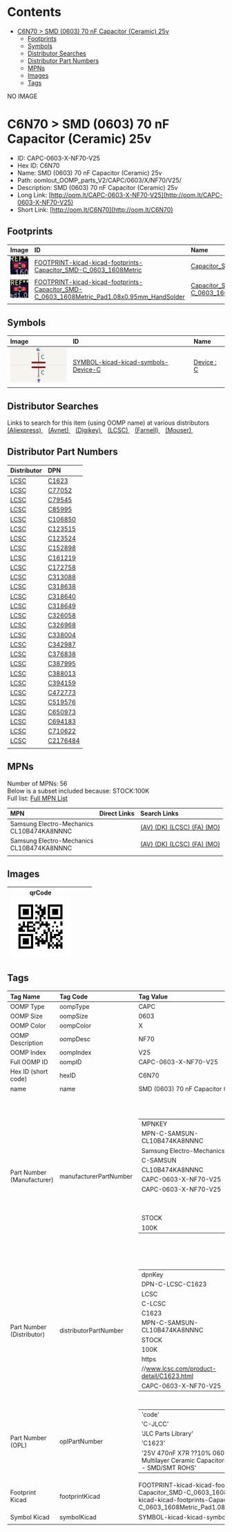 



Contents
========

* [C6N70 > SMD (0603) 70 nF Capacitor (Ceramic) 25v](#c6n70--smd-0603-70-nf-capacitor-ceramic-25v)
	* [Footprints](#footprints)
	* [Symbols](#symbols)
	* [Distributor Searches](#distributor-searches)
	* [Distributor Part Numbers](#distributor-part-numbers)
	* [MPNs](#mpns)
	* [Images](#images)
	* [Tags](#tags)
  
NO IMAGE  
# C6N70 > SMD (0603) 70 nF Capacitor (Ceramic) 25v

- ID: CAPC-0603-X-NF70-V25
- Hex ID: C6N70
- Name: SMD (0603) 70 nF Capacitor (Ceramic) 25v
- Path: oomlout_OOMP_parts_V2/CAPC/0603/X/NF70/V25/
- Description: SMD (0603) 70 nF Capacitor (Ceramic) 25v
- Long Link: [http://oom.lt/CAPC-0603-X-NF70-V25](http://oom.lt/CAPC-0603-X-NF70-V25)
- Short Link: [http://oom.lt/C6N70](http://oom.lt/C6N70)

## Footprints
  

|Image|ID|Name|
| :--- | :--- | :--- |
|[![](https://raw.githubusercontent.com/oomlout/oomlout_OOMP_eda_V2/main/FOOTPRINT/kicad/kicad-footprints/Capacitor_SMD/C_0603_1608Metric/image_140.png)](https://github.com/oomlout/oomlout_OOMP_eda_V2/tree/main/FOOTPRINT/kicad/kicad-footprints/Capacitor_SMD/C_0603_1608Metric/)|[FOOTPRINT-kicad-kicad-footprints-Capacitor_SMD-C_0603_1608Metric](https://github.com/oomlout/oomlout_OOMP_eda_V2/tree/main/FOOTPRINT/kicad/kicad-footprints/Capacitor_SMD/C_0603_1608Metric/)|[Capacitor_SMD : C_0603_1608Metric](https://github.com/oomlout/oomlout_OOMP_eda_V2/tree/main/FOOTPRINT/kicad/kicad-footprints/Capacitor_SMD/C_0603_1608Metric/)|
|[![](https://raw.githubusercontent.com/oomlout/oomlout_OOMP_eda_V2/main/FOOTPRINT/kicad/kicad-footprints/Capacitor_SMD/C_0603_1608Metric_Pad1.08x0.95mm_HandSolder/image_140.png)](https://github.com/oomlout/oomlout_OOMP_eda_V2/tree/main/FOOTPRINT/kicad/kicad-footprints/Capacitor_SMD/C_0603_1608Metric_Pad1.08x0.95mm_HandSolder/)|[FOOTPRINT-kicad-kicad-footprints-Capacitor_SMD-C_0603_1608Metric_Pad1.08x0.95mm_HandSolder](https://github.com/oomlout/oomlout_OOMP_eda_V2/tree/main/FOOTPRINT/kicad/kicad-footprints/Capacitor_SMD/C_0603_1608Metric_Pad1.08x0.95mm_HandSolder/)|[Capacitor_SMD : C_0603_1608Metric_Pad1.08x0.95mm_HandSolder](https://github.com/oomlout/oomlout_OOMP_eda_V2/tree/main/FOOTPRINT/kicad/kicad-footprints/Capacitor_SMD/C_0603_1608Metric_Pad1.08x0.95mm_HandSolder/)|
||||

## Symbols
  

|Image|ID|Name|
| :--- | :--- | :--- |
|[![](https://raw.githubusercontent.com/oomlout/oomlout_OOMP_eda_V2/main/SYMBOL/kicad/kicad-symbols/Device/C/image_140.png)](https://github.com/oomlout/oomlout_OOMP_eda_V2/tree/main/SYMBOL/kicad/kicad-symbols/Device/C/)|[SYMBOL-kicad-kicad-symbols-Device-C](https://github.com/oomlout/oomlout_OOMP_eda_V2/tree/main/SYMBOL/kicad/kicad-symbols/Device/C/)|[Device : C](https://github.com/oomlout/oomlout_OOMP_eda_V2/tree/main/SYMBOL/kicad/kicad-symbols/Device/C/)|
||||

## Distributor Searches
  
Links to search for this item (using OOMP name) at various distributors  
[(Aliexpress) ](https://www.aliexpress.com/wholesale?SearchText=1117SMD+0603+70+nF+Capacitor+Ceramic+25v)&nbsp;&nbsp;&nbsp;[(Avnet) ](https://www.avnet.com/shop/us/search/SMD+0603+70+nF+Capacitor+Ceramic+25v)&nbsp;&nbsp;&nbsp;[(Digikey) ](https://www.digikey.co.uk/en/products/result?s=SMD+0603+70+nF+Capacitor+Ceramic+25v)&nbsp;&nbsp;&nbsp;[(LCSC) ](https://www.lcsc.com/search?q=SMD+0603+70+nF+Capacitor+Ceramic+25v)&nbsp;&nbsp;&nbsp;[(Farnell) ](https://uk.farnell.com/search?st=SMD+0603+70+nF+Capacitor+Ceramic+25v)&nbsp;&nbsp;&nbsp;[(Mouser) ](https://www.mouser.com/c/?q=SMD+0603+70+nF+Capacitor+Ceramic+25v)&nbsp;&nbsp;&nbsp;
## Distributor Part Numbers
  

|Distributor|DPN|
| :--- | :--- |
|[LCSC](https://www.lcsc.com/product-detail/C1623.html)|[C1623](https://www.lcsc.com/product-detail/C1623.html)|
|[LCSC](https://www.lcsc.com/product-detail/C77052.html)|[C77052](https://www.lcsc.com/product-detail/C77052.html)|
|[LCSC](https://www.lcsc.com/product-detail/C79545.html)|[C79545](https://www.lcsc.com/product-detail/C79545.html)|
|[LCSC](https://www.lcsc.com/product-detail/C85995.html)|[C85995](https://www.lcsc.com/product-detail/C85995.html)|
|[LCSC](https://www.lcsc.com/product-detail/C106850.html)|[C106850](https://www.lcsc.com/product-detail/C106850.html)|
|[LCSC](https://www.lcsc.com/product-detail/C123515.html)|[C123515](https://www.lcsc.com/product-detail/C123515.html)|
|[LCSC](https://www.lcsc.com/product-detail/C123524.html)|[C123524](https://www.lcsc.com/product-detail/C123524.html)|
|[LCSC](https://www.lcsc.com/product-detail/C152898.html)|[C152898](https://www.lcsc.com/product-detail/C152898.html)|
|[LCSC](https://www.lcsc.com/product-detail/C161219.html)|[C161219](https://www.lcsc.com/product-detail/C161219.html)|
|[LCSC](https://www.lcsc.com/product-detail/C172758.html)|[C172758](https://www.lcsc.com/product-detail/C172758.html)|
|[LCSC](https://www.lcsc.com/product-detail/C313088.html)|[C313088](https://www.lcsc.com/product-detail/C313088.html)|
|[LCSC](https://www.lcsc.com/product-detail/C318638.html)|[C318638](https://www.lcsc.com/product-detail/C318638.html)|
|[LCSC](https://www.lcsc.com/product-detail/C318640.html)|[C318640](https://www.lcsc.com/product-detail/C318640.html)|
|[LCSC](https://www.lcsc.com/product-detail/C318649.html)|[C318649](https://www.lcsc.com/product-detail/C318649.html)|
|[LCSC](https://www.lcsc.com/product-detail/C326058.html)|[C326058](https://www.lcsc.com/product-detail/C326058.html)|
|[LCSC](https://www.lcsc.com/product-detail/C326968.html)|[C326968](https://www.lcsc.com/product-detail/C326968.html)|
|[LCSC](https://www.lcsc.com/product-detail/C338004.html)|[C338004](https://www.lcsc.com/product-detail/C338004.html)|
|[LCSC](https://www.lcsc.com/product-detail/C342987.html)|[C342987](https://www.lcsc.com/product-detail/C342987.html)|
|[LCSC](https://www.lcsc.com/product-detail/C376838.html)|[C376838](https://www.lcsc.com/product-detail/C376838.html)|
|[LCSC](https://www.lcsc.com/product-detail/C387995.html)|[C387995](https://www.lcsc.com/product-detail/C387995.html)|
|[LCSC](https://www.lcsc.com/product-detail/C388013.html)|[C388013](https://www.lcsc.com/product-detail/C388013.html)|
|[LCSC](https://www.lcsc.com/product-detail/C394159.html)|[C394159](https://www.lcsc.com/product-detail/C394159.html)|
|[LCSC](https://www.lcsc.com/product-detail/C472773.html)|[C472773](https://www.lcsc.com/product-detail/C472773.html)|
|[LCSC](https://www.lcsc.com/product-detail/C519576.html)|[C519576](https://www.lcsc.com/product-detail/C519576.html)|
|[LCSC](https://www.lcsc.com/product-detail/C650973.html)|[C650973](https://www.lcsc.com/product-detail/C650973.html)|
|[LCSC](https://www.lcsc.com/product-detail/C694183.html)|[C694183](https://www.lcsc.com/product-detail/C694183.html)|
|[LCSC](https://www.lcsc.com/product-detail/C710622.html)|[C710622](https://www.lcsc.com/product-detail/C710622.html)|
|[LCSC](https://www.lcsc.com/product-detail/C2176484.html)|[C2176484](https://www.lcsc.com/product-detail/C2176484.html)|
|||

## MPNs
  
Number of MPNs: 56<br>Below is a subset included because: STOCK:100K <br>Full list: [Full MPN List](MPNLIST.md)  

|MPN|Direct Links|Search Links|
| :--- | :--- | :--- |
|Samsung Electro-Mechanics<br>CL10B474KA8NNNC||[(AV) ](https://www.avnet.com/shop/us/search/CL10B474KA8NNNC)[(DK) ](https://www.digikey.co.uk/products/en?keywords=CL10B474KA8NNNC)[(LCSC) ](https://www.lcsc.com/search?q=CL10B474KA8NNNC)[(FA) ](https://uk.farnell.com/search?st=CL10B474KA8NNNC)[(MO) ](https://www.mouser.com/c/?q=CL10B474KA8NNNC)|
|Samsung Electro-Mechanics<br>CL10B474KA8NNNC||[(AV) ](https://www.avnet.com/shop/us/search/CL10B474KA8NNNC)[(DK) ](https://www.digikey.co.uk/products/en?keywords=CL10B474KA8NNNC)[(LCSC) ](https://www.lcsc.com/search?q=CL10B474KA8NNNC)[(FA) ](https://uk.farnell.com/search?st=CL10B474KA8NNNC)[(MO) ](https://www.mouser.com/c/?q=CL10B474KA8NNNC)|
||||

## Images
  

|qrCode<br>[![](https://raw.githubusercontent.com/oomlout/oomlout_OOMP_parts_V2/main/CAPC/0603/X/NF70/V25/qrCode_140.png)](https://github.com/oomlout/oomlout_OOMP_parts_V2/tree/main/CAPC/0603/X/NF70/V25/qrCode.png)||||
| :---: | :---: | :---: | :---: |

## Tags
  

|Tag Name|Tag Code|Tag Value|
| :--- | :--- | :--- |
|OOMP Type|oompType|CAPC|
|OOMP Size|oompSize|0603|
|OOMP Color|oompColor|X|
|OOMP Description|oompDesc|NF70|
|OOMP Index|oompIndex|V25|
|Full OOMP ID|oompID|CAPC-0603-X-NF70-V25|
|Hex ID (short code)|hexID|C6N70|
|name|name|SMD (0603) 70 nF Capacitor (Ceramic) 25v|
|Part Number (Manufacturer)|manufacturerPartNumber|<table><tr><td>MPNKEY</td></tr><tr><td> MPN-C-SAMSUN-CL10B474KA8NNNC</td><td> MANUFACTURER</td></tr><tr><td> Samsung Electro-Mechanics</td><td> MANUCODE</td></tr><tr><td> C-SAMSUN</td><td> MPN</td></tr><tr><td> CL10B474KA8NNNC</td><td> OOMPIDPARTIAL</td></tr><tr><td> CAPC-0603-X-NF70-V25</td><td> OOMPID</td></tr><tr><td> CAPC-0603-X-NF70-V25</td><td> LINK</td></tr><tr><td> </td><td> DESCRIPTION</td></tr><tr><td> </td><td> TAGS</td></tr><tr><td> STOCK</td></tr><tr><td>100K</td></tr></table></td><td> <table><tr><td>MPNKEY</td></tr><tr><td> MPN-C-MURATA-GRM188R71E474KA12D</td><td> MANUFACTURER</td></tr><tr><td> Murata Electronics</td><td> MANUCODE</td></tr><tr><td> C-MURATA</td><td> MPN</td></tr><tr><td> GRM188R71E474KA12D</td><td> OOMPIDPARTIAL</td></tr><tr><td> CAPC-0603-X-NF70-V25</td><td> OOMPID</td></tr><tr><td> CAPC-0603-X-NF70-V25</td><td> LINK</td></tr><tr><td> </td><td> DESCRIPTION</td></tr><tr><td> </td><td> TAGS</td></tr><tr><td> STOCK</td></tr><tr><td>1K</td></tr></table></td><td> <table><tr><td>MPNKEY</td></tr><tr><td> MPN-C-KYOCER-06033C474KAT2A</td><td> MANUFACTURER</td></tr><tr><td> Kyocera AVX</td><td> MANUCODE</td></tr><tr><td> C-KYOCER</td><td> MPN</td></tr><tr><td> 06033C474KAT2A</td><td> OOMPIDPARTIAL</td></tr><tr><td> CAPC-0603-X-NF70-V25</td><td> OOMPID</td></tr><tr><td> CAPC-0603-X-NF70-V25</td><td> LINK</td></tr><tr><td> </td><td> DESCRIPTION</td></tr><tr><td> </td><td> TAGS</td></tr><tr><td> </td></tr></table></td><td> <table><tr><td>MPNKEY</td></tr><tr><td> MPN-C-MURATA-GRM188B31E474KA75D</td><td> MANUFACTURER</td></tr><tr><td> Murata Electronics</td><td> MANUCODE</td></tr><tr><td> C-MURATA</td><td> MPN</td></tr><tr><td> GRM188B31E474KA75D</td><td> OOMPIDPARTIAL</td></tr><tr><td> CAPC-0603-X-NF70-V25</td><td> OOMPID</td></tr><tr><td> CAPC-0603-X-NF70-V25</td><td> LINK</td></tr><tr><td> </td><td> DESCRIPTION</td></tr><tr><td> </td><td> TAGS</td></tr><tr><td> </td></tr></table></td><td> <table><tr><td>MPNKEY</td></tr><tr><td> MPN-C-YAGEO-CC0603KRX5R8BB474</td><td> MANUFACTURER</td></tr><tr><td> YAGEO</td><td> MANUCODE</td></tr><tr><td> C-YAGEO</td><td> MPN</td></tr><tr><td> CC0603KRX5R8BB474</td><td> OOMPIDPARTIAL</td></tr><tr><td> CAPC-0603-X-NF70-V25</td><td> OOMPID</td></tr><tr><td> CAPC-0603-X-NF70-V25</td><td> LINK</td></tr><tr><td> </td><td> DESCRIPTION</td></tr><tr><td> </td><td> TAGS</td></tr><tr><td> STOCK</td></tr><tr><td>1K</td></tr></table></td><td> <table><tr><td>MPNKEY</td></tr><tr><td> MPN-C-WALSIN-0603B474K250CT</td><td> MANUFACTURER</td></tr><tr><td> Walsin Tech Corp</td><td> MANUCODE</td></tr><tr><td> C-WALSIN</td><td> MPN</td></tr><tr><td> 0603B474K250CT</td><td> OOMPIDPARTIAL</td></tr><tr><td> CAPC-0603-X-NF70-V25</td><td> OOMPID</td></tr><tr><td> CAPC-0603-X-NF70-V25</td><td> LINK</td></tr><tr><td> </td><td> DESCRIPTION</td></tr><tr><td> </td><td> TAGS</td></tr><tr><td> STOCK</td></tr><tr><td>10K</td></tr></table></td><td> <table><tr><td>MPNKEY</td></tr><tr><td> MPN-C-WALSIN-0603F474Z250</td><td> MANUFACTURER</td></tr><tr><td> Walsin Tech Corp</td><td> MANUCODE</td></tr><tr><td> C-WALSIN</td><td> MPN</td></tr><tr><td> 0603F474Z250</td><td> OOMPIDPARTIAL</td></tr><tr><td> CAPC-0603-X-NF70-V25</td><td> OOMPID</td></tr><tr><td> CAPC-0603-X-NF70-V25</td><td> LINK</td></tr><tr><td> </td><td> DESCRIPTION</td></tr><tr><td> </td><td> TAGS</td></tr><tr><td> </td></tr></table></td><td> <table><tr><td>MPNKEY</td></tr><tr><td> MPN-C-WALSIN-0603X474K250CT</td><td> MANUFACTURER</td></tr><tr><td> Walsin Tech Corp</td><td> MANUCODE</td></tr><tr><td> C-WALSIN</td><td> MPN</td></tr><tr><td> 0603X474K250CT</td><td> OOMPIDPARTIAL</td></tr><tr><td> CAPC-0603-X-NF70-V25</td><td> OOMPID</td></tr><tr><td> CAPC-0603-X-NF70-V25</td><td> LINK</td></tr><tr><td> </td><td> DESCRIPTION</td></tr><tr><td> </td><td> TAGS</td></tr><tr><td> STOCK</td></tr><tr><td>10K</td></tr></table></td><td> <table><tr><td>MPNKEY</td></tr><tr><td> MPN-C-MURATA-GCM188R71E474KA64D</td><td> MANUFACTURER</td></tr><tr><td> Murata Electronics</td><td> MANUCODE</td></tr><tr><td> C-MURATA</td><td> MPN</td></tr><tr><td> GCM188R71E474KA64D</td><td> OOMPIDPARTIAL</td></tr><tr><td> CAPC-0603-X-NF70-V25</td><td> OOMPID</td></tr><tr><td> CAPC-0603-X-NF70-V25</td><td> LINK</td></tr><tr><td> </td><td> DESCRIPTION</td></tr><tr><td> </td><td> TAGS</td></tr><tr><td> STOCK</td></tr><tr><td>1K</td></tr></table></td><td> <table><tr><td>MPNKEY</td></tr><tr><td> MPN-C-FHGUAN-0603B474K250NT</td><td> MANUFACTURER</td></tr><tr><td> FH (Guangdong Fenghua Advanced Tech)</td><td> MANUCODE</td></tr><tr><td> C-FHGUAN</td><td> MPN</td></tr><tr><td> 0603B474K250NT</td><td> OOMPIDPARTIAL</td></tr><tr><td> CAPC-0603-X-NF70-V25</td><td> OOMPID</td></tr><tr><td> CAPC-0603-X-NF70-V25</td><td> LINK</td></tr><tr><td> </td><td> DESCRIPTION</td></tr><tr><td> </td><td> TAGS</td></tr><tr><td> STOCK</td></tr><tr><td>1K</td></tr></table></td><td> <table><tr><td>MPNKEY</td></tr><tr><td> MPN-C-FHGUAN-0603F474M250NT</td><td> MANUFACTURER</td></tr><tr><td> FH (Guangdong Fenghua Advanced Tech)</td><td> MANUCODE</td></tr><tr><td> C-FHGUAN</td><td> MPN</td></tr><tr><td> 0603F474M250NT</td><td> OOMPIDPARTIAL</td></tr><tr><td> CAPC-0603-X-NF70-V25</td><td> OOMPID</td></tr><tr><td> CAPC-0603-X-NF70-V25</td><td> LINK</td></tr><tr><td> </td><td> DESCRIPTION</td></tr><tr><td> </td><td> TAGS</td></tr><tr><td> </td></tr></table></td><td> <table><tr><td>MPNKEY</td></tr><tr><td> MPN-C-SAMSUN-CL10A474KA8NNNC</td><td> MANUFACTURER</td></tr><tr><td> Samsung Electro-Mechanics</td><td> MANUCODE</td></tr><tr><td> C-SAMSUN</td><td> MPN</td></tr><tr><td> CL10A474KA8NNNC</td><td> OOMPIDPARTIAL</td></tr><tr><td> CAPC-0603-X-NF70-V25</td><td> OOMPID</td></tr><tr><td> CAPC-0603-X-NF70-V25</td><td> LINK</td></tr><tr><td> </td><td> DESCRIPTION</td></tr><tr><td> </td><td> TAGS</td></tr><tr><td> </td></tr></table></td><td> <table><tr><td>MPNKEY</td></tr><tr><td> MPN-C-SAMSUN-CL10B474KA8NFNC</td><td> MANUFACTURER</td></tr><tr><td> Samsung Electro-Mechanics</td><td> MANUCODE</td></tr><tr><td> C-SAMSUN</td><td> MPN</td></tr><tr><td> CL10B474KA8NFNC</td><td> OOMPIDPARTIAL</td></tr><tr><td> CAPC-0603-X-NF70-V25</td><td> OOMPID</td></tr><tr><td> CAPC-0603-X-NF70-V25</td><td> LINK</td></tr><tr><td> </td><td> DESCRIPTION</td></tr><tr><td> </td><td> TAGS</td></tr><tr><td> </td></tr></table></td><td> <table><tr><td>MPNKEY</td></tr><tr><td> MPN-C-SAMSUN-CL10F474ZA8NNNC</td><td> MANUFACTURER</td></tr><tr><td> Samsung Electro-Mechanics</td><td> MANUCODE</td></tr><tr><td> C-SAMSUN</td><td> MPN</td></tr><tr><td> CL10F474ZA8NNNC</td><td> OOMPIDPARTIAL</td></tr><tr><td> CAPC-0603-X-NF70-V25</td><td> OOMPID</td></tr><tr><td> CAPC-0603-X-NF70-V25</td><td> LINK</td></tr><tr><td> </td><td> DESCRIPTION</td></tr><tr><td> </td><td> TAGS</td></tr><tr><td> STOCK</td></tr><tr><td>1K</td></tr></table></td><td> <table><tr><td>MPNKEY</td></tr><tr><td> MPN-C-YAGEO-CC0603KRX7R8BB474</td><td> MANUFACTURER</td></tr><tr><td> YAGEO</td><td> MANUCODE</td></tr><tr><td> C-YAGEO</td><td> MPN</td></tr><tr><td> CC0603KRX7R8BB474</td><td> OOMPIDPARTIAL</td></tr><tr><td> CAPC-0603-X-NF70-V25</td><td> OOMPID</td></tr><tr><td> CAPC-0603-X-NF70-V25</td><td> LINK</td></tr><tr><td> </td><td> DESCRIPTION</td></tr><tr><td> </td><td> TAGS</td></tr><tr><td> STOCK</td></tr><tr><td>1K</td></tr></table></td><td> <table><tr><td>MPNKEY</td></tr><tr><td> MPN-C-YAGEO-CC0603ZRY5V8BB474</td><td> MANUFACTURER</td></tr><tr><td> YAGEO</td><td> MANUCODE</td></tr><tr><td> C-YAGEO</td><td> MPN</td></tr><tr><td> CC0603ZRY5V8BB474</td><td> OOMPIDPARTIAL</td></tr><tr><td> CAPC-0603-X-NF70-V25</td><td> OOMPID</td></tr><tr><td> CAPC-0603-X-NF70-V25</td><td> LINK</td></tr><tr><td> </td><td> DESCRIPTION</td></tr><tr><td> </td><td> TAGS</td></tr><tr><td> STOCK</td></tr><tr><td>1K</td></tr></table></td><td> <table><tr><td>MPNKEY</td></tr><tr><td> MPN-C-TDK-C1608X5R1E474KT000E</td><td> MANUFACTURER</td></tr><tr><td> TDK</td><td> MANUCODE</td></tr><tr><td> C-TDK</td><td> MPN</td></tr><tr><td> C1608X5R1E474KT000E</td><td> OOMPIDPARTIAL</td></tr><tr><td> CAPC-0603-X-NF70-V25</td><td> OOMPID</td></tr><tr><td> CAPC-0603-X-NF70-V25</td><td> LINK</td></tr><tr><td> </td><td> DESCRIPTION</td></tr><tr><td> </td><td> TAGS</td></tr><tr><td> </td></tr></table></td><td> <table><tr><td>MPNKEY</td></tr><tr><td> MPN-C-TDK-CGA3E3X7R1E474KT0Y0N</td><td> MANUFACTURER</td></tr><tr><td> TDK</td><td> MANUCODE</td></tr><tr><td> C-TDK</td><td> MPN</td></tr><tr><td> CGA3E3X7R1E474KT0Y0N</td><td> OOMPIDPARTIAL</td></tr><tr><td> CAPC-0603-X-NF70-V25</td><td> OOMPID</td></tr><tr><td> CAPC-0603-X-NF70-V25</td><td> LINK</td></tr><tr><td> </td><td> DESCRIPTION</td></tr><tr><td> </td><td> TAGS</td></tr><tr><td> </td></tr></table></td><td> <table><tr><td>MPNKEY</td></tr><tr><td> MPN-C-CCTC-TCC0603X7R474K250CT</td><td> MANUFACTURER</td></tr><tr><td> CCTC</td><td> MANUCODE</td></tr><tr><td> C-CCTC</td><td> MPN</td></tr><tr><td> TCC0603X7R474K250CT</td><td> OOMPIDPARTIAL</td></tr><tr><td> CAPC-0603-X-NF70-V25</td><td> OOMPID</td></tr><tr><td> CAPC-0603-X-NF70-V25</td><td> LINK</td></tr><tr><td> </td><td> DESCRIPTION</td></tr><tr><td> </td><td> TAGS</td></tr><tr><td> STOCK</td></tr><tr><td>1K</td></tr></table></td><td> <table><tr><td>MPNKEY</td></tr><tr><td> MPN-C-WALSIN-0603F474M250CT</td><td> MANUFACTURER</td></tr><tr><td> Walsin Tech Corp</td><td> MANUCODE</td></tr><tr><td> C-WALSIN</td><td> MPN</td></tr><tr><td> 0603F474M250CT</td><td> OOMPIDPARTIAL</td></tr><tr><td> CAPC-0603-X-NF70-V25</td><td> OOMPID</td></tr><tr><td> CAPC-0603-X-NF70-V25</td><td> LINK</td></tr><tr><td> </td><td> DESCRIPTION</td></tr><tr><td> </td><td> TAGS</td></tr><tr><td> </td></tr></table></td><td> <table><tr><td>MPNKEY</td></tr><tr><td> MPN-C-WALSIN-0603B274K250CT</td><td> MANUFACTURER</td></tr><tr><td> Walsin Tech Corp</td><td> MANUCODE</td></tr><tr><td> C-WALSIN</td><td> MPN</td></tr><tr><td> 0603B274K250CT</td><td> OOMPIDPARTIAL</td></tr><tr><td> CAPC-0603-X-NF70-V25</td><td> OOMPID</td></tr><tr><td> CAPC-0603-X-NF70-V25</td><td> LINK</td></tr><tr><td> </td><td> DESCRIPTION</td></tr><tr><td> </td><td> TAGS</td></tr><tr><td> </td></tr></table></td><td> <table><tr><td>MPNKEY</td></tr><tr><td> MPN-C-PSAPRO-FN18X474K250PBG</td><td> MANUFACTURER</td></tr><tr><td> PSA(Prosperity Dielectrics)</td><td> MANUCODE</td></tr><tr><td> C-PSAPRO</td><td> MPN</td></tr><tr><td> FN18X474K250PBG</td><td> OOMPIDPARTIAL</td></tr><tr><td> CAPC-0603-X-NF70-V25</td><td> OOMPID</td></tr><tr><td> CAPC-0603-X-NF70-V25</td><td> LINK</td></tr><tr><td> </td><td> DESCRIPTION</td></tr><tr><td> </td><td> TAGS</td></tr><tr><td> STOCK</td></tr><tr><td>1K</td></tr></table></td><td> <table><tr><td>MPNKEY</td></tr><tr><td> MPN-C-SAMSUN-CL10B474KA8VPNC</td><td> MANUFACTURER</td></tr><tr><td> Samsung Electro-Mechanics</td><td> MANUCODE</td></tr><tr><td> C-SAMSUN</td><td> MPN</td></tr><tr><td> CL10B474KA8VPNC</td><td> OOMPIDPARTIAL</td></tr><tr><td> CAPC-0603-X-NF70-V25</td><td> OOMPID</td></tr><tr><td> CAPC-0603-X-NF70-V25</td><td> LINK</td></tr><tr><td> </td><td> DESCRIPTION</td></tr><tr><td> </td><td> TAGS</td></tr><tr><td> STOCK</td></tr><tr><td>1K</td></tr></table></td><td> <table><tr><td>MPNKEY</td></tr><tr><td> MPN-C-YAGEO-CC0603JRX7R8BB474</td><td> MANUFACTURER</td></tr><tr><td> YAGEO</td><td> MANUCODE</td></tr><tr><td> C-YAGEO</td><td> MPN</td></tr><tr><td> CC0603JRX7R8BB474</td><td> OOMPIDPARTIAL</td></tr><tr><td> CAPC-0603-X-NF70-V25</td><td> OOMPID</td></tr><tr><td> CAPC-0603-X-NF70-V25</td><td> LINK</td></tr><tr><td> </td><td> DESCRIPTION</td></tr><tr><td> </td><td> TAGS</td></tr><tr><td> </td></tr></table></td><td> <table><tr><td>MPNKEY</td></tr><tr><td> MPN-C-TAIYOY-TMK107B7474KAHT</td><td> MANUFACTURER</td></tr><tr><td> Taiyo Yuden</td><td> MANUCODE</td></tr><tr><td> C-TAIYOY</td><td> MPN</td></tr><tr><td> TMK107B7474KAHT</td><td> OOMPIDPARTIAL</td></tr><tr><td> CAPC-0603-X-NF70-V25</td><td> OOMPID</td></tr><tr><td> CAPC-0603-X-NF70-V25</td><td> LINK</td></tr><tr><td> </td><td> DESCRIPTION</td></tr><tr><td> </td><td> TAGS</td></tr><tr><td> STOCK</td></tr><tr><td>1K</td></tr></table></td><td> <table><tr><td>MPNKEY</td></tr><tr><td> MPN-C-TDK-C1608X7R1E474KT000N</td><td> MANUFACTURER</td></tr><tr><td> TDK</td><td> MANUCODE</td></tr><tr><td> C-TDK</td><td> MPN</td></tr><tr><td> C1608X7R1E474KT000N</td><td> OOMPIDPARTIAL</td></tr><tr><td> CAPC-0603-X-NF70-V25</td><td> OOMPID</td></tr><tr><td> CAPC-0603-X-NF70-V25</td><td> LINK</td></tr><tr><td> </td><td> DESCRIPTION</td></tr><tr><td> </td><td> TAGS</td></tr><tr><td> STOCK</td></tr><tr><td>1K</td></tr></table></td><td> <table><tr><td>MPNKEY</td></tr><tr><td> MPN-C-MURATA-GCJ188R91E474KA01D</td><td> MANUFACTURER</td></tr><tr><td> Murata Electronics</td><td> MANUCODE</td></tr><tr><td> C-MURATA</td><td> MPN</td></tr><tr><td> GCJ188R91E474KA01D</td><td> OOMPIDPARTIAL</td></tr><tr><td> CAPC-0603-X-NF70-V25</td><td> OOMPID</td></tr><tr><td> CAPC-0603-X-NF70-V25</td><td> LINK</td></tr><tr><td> </td><td> DESCRIPTION</td></tr><tr><td> </td><td> TAGS</td></tr><tr><td> </td></tr></table></td><td> <table><tr><td>MPNKEY</td></tr><tr><td> MPN-C-WURTHE-885012206075</td><td> MANUFACTURER</td></tr><tr><td> Wurth Elektronik</td><td> MANUCODE</td></tr><tr><td> C-WURTHE</td><td> MPN</td></tr><tr><td> 885012206075</td><td> OOMPIDPARTIAL</td></tr><tr><td> CAPC-0603-X-NF70-V25</td><td> OOMPID</td></tr><tr><td> CAPC-0603-X-NF70-V25</td><td> LINK</td></tr><tr><td> </td><td> DESCRIPTION</td></tr><tr><td> </td><td> TAGS</td></tr><tr><td> </td></tr></table></td><td> <table><tr><td>MPNKEY</td></tr><tr><td> MPN-C-SAMSUN-CL10B474KA8NNNC</td><td> MANUFACTURER</td></tr><tr><td> Samsung Electro-Mechanics</td><td> MANUCODE</td></tr><tr><td> C-SAMSUN</td><td> MPN</td></tr><tr><td> CL10B474KA8NNNC</td><td> OOMPIDPARTIAL</td></tr><tr><td> CAPC-0603-X-NF70-V25</td><td> OOMPID</td></tr><tr><td> CAPC-0603-X-NF70-V25</td><td> LINK</td></tr><tr><td> </td><td> DESCRIPTION</td></tr><tr><td> </td><td> TAGS</td></tr><tr><td> STOCK</td></tr><tr><td>100K</td></tr></table></td><td> <table><tr><td>MPNKEY</td></tr><tr><td> MPN-C-MURATA-GRM188R71E474KA12D</td><td> MANUFACTURER</td></tr><tr><td> Murata Electronics</td><td> MANUCODE</td></tr><tr><td> C-MURATA</td><td> MPN</td></tr><tr><td> GRM188R71E474KA12D</td><td> OOMPIDPARTIAL</td></tr><tr><td> CAPC-0603-X-NF70-V25</td><td> OOMPID</td></tr><tr><td> CAPC-0603-X-NF70-V25</td><td> LINK</td></tr><tr><td> </td><td> DESCRIPTION</td></tr><tr><td> </td><td> TAGS</td></tr><tr><td> STOCK</td></tr><tr><td>1K</td></tr></table></td><td> <table><tr><td>MPNKEY</td></tr><tr><td> MPN-C-KYOCER-06033C474KAT2A</td><td> MANUFACTURER</td></tr><tr><td> Kyocera AVX</td><td> MANUCODE</td></tr><tr><td> C-KYOCER</td><td> MPN</td></tr><tr><td> 06033C474KAT2A</td><td> OOMPIDPARTIAL</td></tr><tr><td> CAPC-0603-X-NF70-V25</td><td> OOMPID</td></tr><tr><td> CAPC-0603-X-NF70-V25</td><td> LINK</td></tr><tr><td> </td><td> DESCRIPTION</td></tr><tr><td> </td><td> TAGS</td></tr><tr><td> </td></tr></table></td><td> <table><tr><td>MPNKEY</td></tr><tr><td> MPN-C-MURATA-GRM188B31E474KA75D</td><td> MANUFACTURER</td></tr><tr><td> Murata Electronics</td><td> MANUCODE</td></tr><tr><td> C-MURATA</td><td> MPN</td></tr><tr><td> GRM188B31E474KA75D</td><td> OOMPIDPARTIAL</td></tr><tr><td> CAPC-0603-X-NF70-V25</td><td> OOMPID</td></tr><tr><td> CAPC-0603-X-NF70-V25</td><td> LINK</td></tr><tr><td> </td><td> DESCRIPTION</td></tr><tr><td> </td><td> TAGS</td></tr><tr><td> </td></tr></table></td><td> <table><tr><td>MPNKEY</td></tr><tr><td> MPN-C-YAGEO-CC0603KRX5R8BB474</td><td> MANUFACTURER</td></tr><tr><td> YAGEO</td><td> MANUCODE</td></tr><tr><td> C-YAGEO</td><td> MPN</td></tr><tr><td> CC0603KRX5R8BB474</td><td> OOMPIDPARTIAL</td></tr><tr><td> CAPC-0603-X-NF70-V25</td><td> OOMPID</td></tr><tr><td> CAPC-0603-X-NF70-V25</td><td> LINK</td></tr><tr><td> </td><td> DESCRIPTION</td></tr><tr><td> </td><td> TAGS</td></tr><tr><td> STOCK</td></tr><tr><td>1K</td></tr></table></td><td> <table><tr><td>MPNKEY</td></tr><tr><td> MPN-C-WALSIN-0603B474K250CT</td><td> MANUFACTURER</td></tr><tr><td> Walsin Tech Corp</td><td> MANUCODE</td></tr><tr><td> C-WALSIN</td><td> MPN</td></tr><tr><td> 0603B474K250CT</td><td> OOMPIDPARTIAL</td></tr><tr><td> CAPC-0603-X-NF70-V25</td><td> OOMPID</td></tr><tr><td> CAPC-0603-X-NF70-V25</td><td> LINK</td></tr><tr><td> </td><td> DESCRIPTION</td></tr><tr><td> </td><td> TAGS</td></tr><tr><td> STOCK</td></tr><tr><td>10K</td></tr></table></td><td> <table><tr><td>MPNKEY</td></tr><tr><td> MPN-C-WALSIN-0603F474Z250</td><td> MANUFACTURER</td></tr><tr><td> Walsin Tech Corp</td><td> MANUCODE</td></tr><tr><td> C-WALSIN</td><td> MPN</td></tr><tr><td> 0603F474Z250</td><td> OOMPIDPARTIAL</td></tr><tr><td> CAPC-0603-X-NF70-V25</td><td> OOMPID</td></tr><tr><td> CAPC-0603-X-NF70-V25</td><td> LINK</td></tr><tr><td> </td><td> DESCRIPTION</td></tr><tr><td> </td><td> TAGS</td></tr><tr><td> </td></tr></table></td><td> <table><tr><td>MPNKEY</td></tr><tr><td> MPN-C-WALSIN-0603X474K250CT</td><td> MANUFACTURER</td></tr><tr><td> Walsin Tech Corp</td><td> MANUCODE</td></tr><tr><td> C-WALSIN</td><td> MPN</td></tr><tr><td> 0603X474K250CT</td><td> OOMPIDPARTIAL</td></tr><tr><td> CAPC-0603-X-NF70-V25</td><td> OOMPID</td></tr><tr><td> CAPC-0603-X-NF70-V25</td><td> LINK</td></tr><tr><td> </td><td> DESCRIPTION</td></tr><tr><td> </td><td> TAGS</td></tr><tr><td> STOCK</td></tr><tr><td>10K</td></tr></table></td><td> <table><tr><td>MPNKEY</td></tr><tr><td> MPN-C-MURATA-GCM188R71E474KA64D</td><td> MANUFACTURER</td></tr><tr><td> Murata Electronics</td><td> MANUCODE</td></tr><tr><td> C-MURATA</td><td> MPN</td></tr><tr><td> GCM188R71E474KA64D</td><td> OOMPIDPARTIAL</td></tr><tr><td> CAPC-0603-X-NF70-V25</td><td> OOMPID</td></tr><tr><td> CAPC-0603-X-NF70-V25</td><td> LINK</td></tr><tr><td> </td><td> DESCRIPTION</td></tr><tr><td> </td><td> TAGS</td></tr><tr><td> STOCK</td></tr><tr><td>1K</td></tr></table></td><td> <table><tr><td>MPNKEY</td></tr><tr><td> MPN-C-FHGUAN-0603B474K250NT</td><td> MANUFACTURER</td></tr><tr><td> FH (Guangdong Fenghua Advanced Tech)</td><td> MANUCODE</td></tr><tr><td> C-FHGUAN</td><td> MPN</td></tr><tr><td> 0603B474K250NT</td><td> OOMPIDPARTIAL</td></tr><tr><td> CAPC-0603-X-NF70-V25</td><td> OOMPID</td></tr><tr><td> CAPC-0603-X-NF70-V25</td><td> LINK</td></tr><tr><td> </td><td> DESCRIPTION</td></tr><tr><td> </td><td> TAGS</td></tr><tr><td> STOCK</td></tr><tr><td>1K</td></tr></table></td><td> <table><tr><td>MPNKEY</td></tr><tr><td> MPN-C-FHGUAN-0603F474M250NT</td><td> MANUFACTURER</td></tr><tr><td> FH (Guangdong Fenghua Advanced Tech)</td><td> MANUCODE</td></tr><tr><td> C-FHGUAN</td><td> MPN</td></tr><tr><td> 0603F474M250NT</td><td> OOMPIDPARTIAL</td></tr><tr><td> CAPC-0603-X-NF70-V25</td><td> OOMPID</td></tr><tr><td> CAPC-0603-X-NF70-V25</td><td> LINK</td></tr><tr><td> </td><td> DESCRIPTION</td></tr><tr><td> </td><td> TAGS</td></tr><tr><td> </td></tr></table></td><td> <table><tr><td>MPNKEY</td></tr><tr><td> MPN-C-SAMSUN-CL10A474KA8NNNC</td><td> MANUFACTURER</td></tr><tr><td> Samsung Electro-Mechanics</td><td> MANUCODE</td></tr><tr><td> C-SAMSUN</td><td> MPN</td></tr><tr><td> CL10A474KA8NNNC</td><td> OOMPIDPARTIAL</td></tr><tr><td> CAPC-0603-X-NF70-V25</td><td> OOMPID</td></tr><tr><td> CAPC-0603-X-NF70-V25</td><td> LINK</td></tr><tr><td> </td><td> DESCRIPTION</td></tr><tr><td> </td><td> TAGS</td></tr><tr><td> </td></tr></table></td><td> <table><tr><td>MPNKEY</td></tr><tr><td> MPN-C-SAMSUN-CL10B474KA8NFNC</td><td> MANUFACTURER</td></tr><tr><td> Samsung Electro-Mechanics</td><td> MANUCODE</td></tr><tr><td> C-SAMSUN</td><td> MPN</td></tr><tr><td> CL10B474KA8NFNC</td><td> OOMPIDPARTIAL</td></tr><tr><td> CAPC-0603-X-NF70-V25</td><td> OOMPID</td></tr><tr><td> CAPC-0603-X-NF70-V25</td><td> LINK</td></tr><tr><td> </td><td> DESCRIPTION</td></tr><tr><td> </td><td> TAGS</td></tr><tr><td> </td></tr></table></td><td> <table><tr><td>MPNKEY</td></tr><tr><td> MPN-C-SAMSUN-CL10F474ZA8NNNC</td><td> MANUFACTURER</td></tr><tr><td> Samsung Electro-Mechanics</td><td> MANUCODE</td></tr><tr><td> C-SAMSUN</td><td> MPN</td></tr><tr><td> CL10F474ZA8NNNC</td><td> OOMPIDPARTIAL</td></tr><tr><td> CAPC-0603-X-NF70-V25</td><td> OOMPID</td></tr><tr><td> CAPC-0603-X-NF70-V25</td><td> LINK</td></tr><tr><td> </td><td> DESCRIPTION</td></tr><tr><td> </td><td> TAGS</td></tr><tr><td> STOCK</td></tr><tr><td>1K</td></tr></table></td><td> <table><tr><td>MPNKEY</td></tr><tr><td> MPN-C-YAGEO-CC0603KRX7R8BB474</td><td> MANUFACTURER</td></tr><tr><td> YAGEO</td><td> MANUCODE</td></tr><tr><td> C-YAGEO</td><td> MPN</td></tr><tr><td> CC0603KRX7R8BB474</td><td> OOMPIDPARTIAL</td></tr><tr><td> CAPC-0603-X-NF70-V25</td><td> OOMPID</td></tr><tr><td> CAPC-0603-X-NF70-V25</td><td> LINK</td></tr><tr><td> </td><td> DESCRIPTION</td></tr><tr><td> </td><td> TAGS</td></tr><tr><td> STOCK</td></tr><tr><td>1K</td></tr></table></td><td> <table><tr><td>MPNKEY</td></tr><tr><td> MPN-C-YAGEO-CC0603ZRY5V8BB474</td><td> MANUFACTURER</td></tr><tr><td> YAGEO</td><td> MANUCODE</td></tr><tr><td> C-YAGEO</td><td> MPN</td></tr><tr><td> CC0603ZRY5V8BB474</td><td> OOMPIDPARTIAL</td></tr><tr><td> CAPC-0603-X-NF70-V25</td><td> OOMPID</td></tr><tr><td> CAPC-0603-X-NF70-V25</td><td> LINK</td></tr><tr><td> </td><td> DESCRIPTION</td></tr><tr><td> </td><td> TAGS</td></tr><tr><td> STOCK</td></tr><tr><td>1K</td></tr></table></td><td> <table><tr><td>MPNKEY</td></tr><tr><td> MPN-C-TDK-C1608X5R1E474KT000E</td><td> MANUFACTURER</td></tr><tr><td> TDK</td><td> MANUCODE</td></tr><tr><td> C-TDK</td><td> MPN</td></tr><tr><td> C1608X5R1E474KT000E</td><td> OOMPIDPARTIAL</td></tr><tr><td> CAPC-0603-X-NF70-V25</td><td> OOMPID</td></tr><tr><td> CAPC-0603-X-NF70-V25</td><td> LINK</td></tr><tr><td> </td><td> DESCRIPTION</td></tr><tr><td> </td><td> TAGS</td></tr><tr><td> </td></tr></table></td><td> <table><tr><td>MPNKEY</td></tr><tr><td> MPN-C-TDK-CGA3E3X7R1E474KT0Y0N</td><td> MANUFACTURER</td></tr><tr><td> TDK</td><td> MANUCODE</td></tr><tr><td> C-TDK</td><td> MPN</td></tr><tr><td> CGA3E3X7R1E474KT0Y0N</td><td> OOMPIDPARTIAL</td></tr><tr><td> CAPC-0603-X-NF70-V25</td><td> OOMPID</td></tr><tr><td> CAPC-0603-X-NF70-V25</td><td> LINK</td></tr><tr><td> </td><td> DESCRIPTION</td></tr><tr><td> </td><td> TAGS</td></tr><tr><td> </td></tr></table></td><td> <table><tr><td>MPNKEY</td></tr><tr><td> MPN-C-CCTC-TCC0603X7R474K250CT</td><td> MANUFACTURER</td></tr><tr><td> CCTC</td><td> MANUCODE</td></tr><tr><td> C-CCTC</td><td> MPN</td></tr><tr><td> TCC0603X7R474K250CT</td><td> OOMPIDPARTIAL</td></tr><tr><td> CAPC-0603-X-NF70-V25</td><td> OOMPID</td></tr><tr><td> CAPC-0603-X-NF70-V25</td><td> LINK</td></tr><tr><td> </td><td> DESCRIPTION</td></tr><tr><td> </td><td> TAGS</td></tr><tr><td> STOCK</td></tr><tr><td>1K</td></tr></table></td><td> <table><tr><td>MPNKEY</td></tr><tr><td> MPN-C-WALSIN-0603F474M250CT</td><td> MANUFACTURER</td></tr><tr><td> Walsin Tech Corp</td><td> MANUCODE</td></tr><tr><td> C-WALSIN</td><td> MPN</td></tr><tr><td> 0603F474M250CT</td><td> OOMPIDPARTIAL</td></tr><tr><td> CAPC-0603-X-NF70-V25</td><td> OOMPID</td></tr><tr><td> CAPC-0603-X-NF70-V25</td><td> LINK</td></tr><tr><td> </td><td> DESCRIPTION</td></tr><tr><td> </td><td> TAGS</td></tr><tr><td> </td></tr></table></td><td> <table><tr><td>MPNKEY</td></tr><tr><td> MPN-C-WALSIN-0603B274K250CT</td><td> MANUFACTURER</td></tr><tr><td> Walsin Tech Corp</td><td> MANUCODE</td></tr><tr><td> C-WALSIN</td><td> MPN</td></tr><tr><td> 0603B274K250CT</td><td> OOMPIDPARTIAL</td></tr><tr><td> CAPC-0603-X-NF70-V25</td><td> OOMPID</td></tr><tr><td> CAPC-0603-X-NF70-V25</td><td> LINK</td></tr><tr><td> </td><td> DESCRIPTION</td></tr><tr><td> </td><td> TAGS</td></tr><tr><td> </td></tr></table></td><td> <table><tr><td>MPNKEY</td></tr><tr><td> MPN-C-PSAPRO-FN18X474K250PBG</td><td> MANUFACTURER</td></tr><tr><td> PSA(Prosperity Dielectrics)</td><td> MANUCODE</td></tr><tr><td> C-PSAPRO</td><td> MPN</td></tr><tr><td> FN18X474K250PBG</td><td> OOMPIDPARTIAL</td></tr><tr><td> CAPC-0603-X-NF70-V25</td><td> OOMPID</td></tr><tr><td> CAPC-0603-X-NF70-V25</td><td> LINK</td></tr><tr><td> </td><td> DESCRIPTION</td></tr><tr><td> </td><td> TAGS</td></tr><tr><td> STOCK</td></tr><tr><td>1K</td></tr></table></td><td> <table><tr><td>MPNKEY</td></tr><tr><td> MPN-C-SAMSUN-CL10B474KA8VPNC</td><td> MANUFACTURER</td></tr><tr><td> Samsung Electro-Mechanics</td><td> MANUCODE</td></tr><tr><td> C-SAMSUN</td><td> MPN</td></tr><tr><td> CL10B474KA8VPNC</td><td> OOMPIDPARTIAL</td></tr><tr><td> CAPC-0603-X-NF70-V25</td><td> OOMPID</td></tr><tr><td> CAPC-0603-X-NF70-V25</td><td> LINK</td></tr><tr><td> </td><td> DESCRIPTION</td></tr><tr><td> </td><td> TAGS</td></tr><tr><td> STOCK</td></tr><tr><td>1K</td></tr></table></td><td> <table><tr><td>MPNKEY</td></tr><tr><td> MPN-C-YAGEO-CC0603JRX7R8BB474</td><td> MANUFACTURER</td></tr><tr><td> YAGEO</td><td> MANUCODE</td></tr><tr><td> C-YAGEO</td><td> MPN</td></tr><tr><td> CC0603JRX7R8BB474</td><td> OOMPIDPARTIAL</td></tr><tr><td> CAPC-0603-X-NF70-V25</td><td> OOMPID</td></tr><tr><td> CAPC-0603-X-NF70-V25</td><td> LINK</td></tr><tr><td> </td><td> DESCRIPTION</td></tr><tr><td> </td><td> TAGS</td></tr><tr><td> </td></tr></table></td><td> <table><tr><td>MPNKEY</td></tr><tr><td> MPN-C-TAIYOY-TMK107B7474KAHT</td><td> MANUFACTURER</td></tr><tr><td> Taiyo Yuden</td><td> MANUCODE</td></tr><tr><td> C-TAIYOY</td><td> MPN</td></tr><tr><td> TMK107B7474KAHT</td><td> OOMPIDPARTIAL</td></tr><tr><td> CAPC-0603-X-NF70-V25</td><td> OOMPID</td></tr><tr><td> CAPC-0603-X-NF70-V25</td><td> LINK</td></tr><tr><td> </td><td> DESCRIPTION</td></tr><tr><td> </td><td> TAGS</td></tr><tr><td> STOCK</td></tr><tr><td>1K</td></tr></table></td><td> <table><tr><td>MPNKEY</td></tr><tr><td> MPN-C-TDK-C1608X7R1E474KT000N</td><td> MANUFACTURER</td></tr><tr><td> TDK</td><td> MANUCODE</td></tr><tr><td> C-TDK</td><td> MPN</td></tr><tr><td> C1608X7R1E474KT000N</td><td> OOMPIDPARTIAL</td></tr><tr><td> CAPC-0603-X-NF70-V25</td><td> OOMPID</td></tr><tr><td> CAPC-0603-X-NF70-V25</td><td> LINK</td></tr><tr><td> </td><td> DESCRIPTION</td></tr><tr><td> </td><td> TAGS</td></tr><tr><td> STOCK</td></tr><tr><td>1K</td></tr></table></td><td> <table><tr><td>MPNKEY</td></tr><tr><td> MPN-C-MURATA-GCJ188R91E474KA01D</td><td> MANUFACTURER</td></tr><tr><td> Murata Electronics</td><td> MANUCODE</td></tr><tr><td> C-MURATA</td><td> MPN</td></tr><tr><td> GCJ188R91E474KA01D</td><td> OOMPIDPARTIAL</td></tr><tr><td> CAPC-0603-X-NF70-V25</td><td> OOMPID</td></tr><tr><td> CAPC-0603-X-NF70-V25</td><td> LINK</td></tr><tr><td> </td><td> DESCRIPTION</td></tr><tr><td> </td><td> TAGS</td></tr><tr><td> </td></tr></table></td><td> <table><tr><td>MPNKEY</td></tr><tr><td> MPN-C-WURTHE-885012206075</td><td> MANUFACTURER</td></tr><tr><td> Wurth Elektronik</td><td> MANUCODE</td></tr><tr><td> C-WURTHE</td><td> MPN</td></tr><tr><td> 885012206075</td><td> OOMPIDPARTIAL</td></tr><tr><td> CAPC-0603-X-NF70-V25</td><td> OOMPID</td></tr><tr><td> CAPC-0603-X-NF70-V25</td><td> LINK</td></tr><tr><td> </td><td> DESCRIPTION</td></tr><tr><td> </td><td> TAGS</td></tr><tr><td> </td></tr></table>|
|Part Number (Distributor)|distributorPartNumber|<table><tr><td>dpnKey</td></tr><tr><td> DPN-C-LCSC-C1623</td><td> DISTRIBUTOR</td></tr><tr><td> LCSC</td><td> DISTRCODE</td></tr><tr><td> C-LCSC</td><td> DPN</td></tr><tr><td> C1623</td><td> MPN</td></tr><tr><td> MPN-C-SAMSUN-CL10B474KA8NNNC</td><td> TAGS</td></tr><tr><td> STOCK</td></tr><tr><td>100K</td><td> LINK</td></tr><tr><td> https</td></tr><tr><td>//www.lcsc.com/product-detail/C1623.html</td><td> OOMPID</td></tr><tr><td> CAPC-0603-X-NF70-V25</td></tr></table></td><td> <table><tr><td>dpnKey</td></tr><tr><td> DPN-C-LCSC-C77052</td><td> DISTRIBUTOR</td></tr><tr><td> LCSC</td><td> DISTRCODE</td></tr><tr><td> C-LCSC</td><td> DPN</td></tr><tr><td> C77052</td><td> MPN</td></tr><tr><td> MPN-C-MURATA-GRM188R71E474KA12D</td><td> TAGS</td></tr><tr><td> STOCK</td></tr><tr><td>1K</td><td> LINK</td></tr><tr><td> https</td></tr><tr><td>//www.lcsc.com/product-detail/C77052.html</td><td> OOMPID</td></tr><tr><td> CAPC-0603-X-NF70-V25</td></tr></table></td><td> <table><tr><td>dpnKey</td></tr><tr><td> DPN-C-LCSC-C79545</td><td> DISTRIBUTOR</td></tr><tr><td> LCSC</td><td> DISTRCODE</td></tr><tr><td> C-LCSC</td><td> DPN</td></tr><tr><td> C79545</td><td> MPN</td></tr><tr><td> MPN-C-KYOCER-06033C474KAT2A</td><td> TAGS</td></tr><tr><td> </td><td> LINK</td></tr><tr><td> https</td></tr><tr><td>//www.lcsc.com/product-detail/C79545.html</td><td> OOMPID</td></tr><tr><td> CAPC-0603-X-NF70-V25</td></tr></table></td><td> <table><tr><td>dpnKey</td></tr><tr><td> DPN-C-LCSC-C85995</td><td> DISTRIBUTOR</td></tr><tr><td> LCSC</td><td> DISTRCODE</td></tr><tr><td> C-LCSC</td><td> DPN</td></tr><tr><td> C85995</td><td> MPN</td></tr><tr><td> MPN-C-MURATA-GRM188B31E474KA75D</td><td> TAGS</td></tr><tr><td> </td><td> LINK</td></tr><tr><td> https</td></tr><tr><td>//www.lcsc.com/product-detail/C85995.html</td><td> OOMPID</td></tr><tr><td> CAPC-0603-X-NF70-V25</td></tr></table></td><td> <table><tr><td>dpnKey</td></tr><tr><td> DPN-C-LCSC-C106850</td><td> DISTRIBUTOR</td></tr><tr><td> LCSC</td><td> DISTRCODE</td></tr><tr><td> C-LCSC</td><td> DPN</td></tr><tr><td> C106850</td><td> MPN</td></tr><tr><td> MPN-C-YAGEO-CC0603KRX5R8BB474</td><td> TAGS</td></tr><tr><td> STOCK</td></tr><tr><td>1K</td><td> LINK</td></tr><tr><td> https</td></tr><tr><td>//www.lcsc.com/product-detail/C106850.html</td><td> OOMPID</td></tr><tr><td> CAPC-0603-X-NF70-V25</td></tr></table></td><td> <table><tr><td>dpnKey</td></tr><tr><td> DPN-C-LCSC-C123515</td><td> DISTRIBUTOR</td></tr><tr><td> LCSC</td><td> DISTRCODE</td></tr><tr><td> C-LCSC</td><td> DPN</td></tr><tr><td> C123515</td><td> MPN</td></tr><tr><td> MPN-C-WALSIN-0603B474K250CT</td><td> TAGS</td></tr><tr><td> STOCK</td></tr><tr><td>10K</td><td> LINK</td></tr><tr><td> https</td></tr><tr><td>//www.lcsc.com/product-detail/C123515.html</td><td> OOMPID</td></tr><tr><td> CAPC-0603-X-NF70-V25</td></tr></table></td><td> <table><tr><td>dpnKey</td></tr><tr><td> DPN-C-LCSC-C123524</td><td> DISTRIBUTOR</td></tr><tr><td> LCSC</td><td> DISTRCODE</td></tr><tr><td> C-LCSC</td><td> DPN</td></tr><tr><td> C123524</td><td> MPN</td></tr><tr><td> MPN-C-WALSIN-0603F474Z250</td><td> TAGS</td></tr><tr><td> </td><td> LINK</td></tr><tr><td> https</td></tr><tr><td>//www.lcsc.com/product-detail/C123524.html</td><td> OOMPID</td></tr><tr><td> CAPC-0603-X-NF70-V25</td></tr></table></td><td> <table><tr><td>dpnKey</td></tr><tr><td> DPN-C-LCSC-C152898</td><td> DISTRIBUTOR</td></tr><tr><td> LCSC</td><td> DISTRCODE</td></tr><tr><td> C-LCSC</td><td> DPN</td></tr><tr><td> C152898</td><td> MPN</td></tr><tr><td> MPN-C-WALSIN-0603X474K250CT</td><td> TAGS</td></tr><tr><td> STOCK</td></tr><tr><td>10K</td><td> LINK</td></tr><tr><td> https</td></tr><tr><td>//www.lcsc.com/product-detail/C152898.html</td><td> OOMPID</td></tr><tr><td> CAPC-0603-X-NF70-V25</td></tr></table></td><td> <table><tr><td>dpnKey</td></tr><tr><td> DPN-C-LCSC-C161219</td><td> DISTRIBUTOR</td></tr><tr><td> LCSC</td><td> DISTRCODE</td></tr><tr><td> C-LCSC</td><td> DPN</td></tr><tr><td> C161219</td><td> MPN</td></tr><tr><td> MPN-C-MURATA-GCM188R71E474KA64D</td><td> TAGS</td></tr><tr><td> STOCK</td></tr><tr><td>1K</td><td> LINK</td></tr><tr><td> https</td></tr><tr><td>//www.lcsc.com/product-detail/C161219.html</td><td> OOMPID</td></tr><tr><td> CAPC-0603-X-NF70-V25</td></tr></table></td><td> <table><tr><td>dpnKey</td></tr><tr><td> DPN-C-LCSC-C172758</td><td> DISTRIBUTOR</td></tr><tr><td> LCSC</td><td> DISTRCODE</td></tr><tr><td> C-LCSC</td><td> DPN</td></tr><tr><td> C172758</td><td> MPN</td></tr><tr><td> MPN-C-FHGUAN-0603B474K250NT</td><td> TAGS</td></tr><tr><td> STOCK</td></tr><tr><td>1K</td><td> LINK</td></tr><tr><td> https</td></tr><tr><td>//www.lcsc.com/product-detail/C172758.html</td><td> OOMPID</td></tr><tr><td> CAPC-0603-X-NF70-V25</td></tr></table></td><td> <table><tr><td>dpnKey</td></tr><tr><td> DPN-C-LCSC-C313088</td><td> DISTRIBUTOR</td></tr><tr><td> LCSC</td><td> DISTRCODE</td></tr><tr><td> C-LCSC</td><td> DPN</td></tr><tr><td> C313088</td><td> MPN</td></tr><tr><td> MPN-C-FHGUAN-0603F474M250NT</td><td> TAGS</td></tr><tr><td> </td><td> LINK</td></tr><tr><td> https</td></tr><tr><td>//www.lcsc.com/product-detail/C313088.html</td><td> OOMPID</td></tr><tr><td> CAPC-0603-X-NF70-V25</td></tr></table></td><td> <table><tr><td>dpnKey</td></tr><tr><td> DPN-C-LCSC-C318638</td><td> DISTRIBUTOR</td></tr><tr><td> LCSC</td><td> DISTRCODE</td></tr><tr><td> C-LCSC</td><td> DPN</td></tr><tr><td> C318638</td><td> MPN</td></tr><tr><td> MPN-C-SAMSUN-CL10A474KA8NNNC</td><td> TAGS</td></tr><tr><td> </td><td> LINK</td></tr><tr><td> https</td></tr><tr><td>//www.lcsc.com/product-detail/C318638.html</td><td> OOMPID</td></tr><tr><td> CAPC-0603-X-NF70-V25</td></tr></table></td><td> <table><tr><td>dpnKey</td></tr><tr><td> DPN-C-LCSC-C318640</td><td> DISTRIBUTOR</td></tr><tr><td> LCSC</td><td> DISTRCODE</td></tr><tr><td> C-LCSC</td><td> DPN</td></tr><tr><td> C318640</td><td> MPN</td></tr><tr><td> MPN-C-SAMSUN-CL10B474KA8NFNC</td><td> TAGS</td></tr><tr><td> </td><td> LINK</td></tr><tr><td> https</td></tr><tr><td>//www.lcsc.com/product-detail/C318640.html</td><td> OOMPID</td></tr><tr><td> CAPC-0603-X-NF70-V25</td></tr></table></td><td> <table><tr><td>dpnKey</td></tr><tr><td> DPN-C-LCSC-C318649</td><td> DISTRIBUTOR</td></tr><tr><td> LCSC</td><td> DISTRCODE</td></tr><tr><td> C-LCSC</td><td> DPN</td></tr><tr><td> C318649</td><td> MPN</td></tr><tr><td> MPN-C-SAMSUN-CL10F474ZA8NNNC</td><td> TAGS</td></tr><tr><td> STOCK</td></tr><tr><td>1K</td><td> LINK</td></tr><tr><td> https</td></tr><tr><td>//www.lcsc.com/product-detail/C318649.html</td><td> OOMPID</td></tr><tr><td> CAPC-0603-X-NF70-V25</td></tr></table></td><td> <table><tr><td>dpnKey</td></tr><tr><td> DPN-C-LCSC-C326058</td><td> DISTRIBUTOR</td></tr><tr><td> LCSC</td><td> DISTRCODE</td></tr><tr><td> C-LCSC</td><td> DPN</td></tr><tr><td> C326058</td><td> MPN</td></tr><tr><td> MPN-C-YAGEO-CC0603KRX7R8BB474</td><td> TAGS</td></tr><tr><td> STOCK</td></tr><tr><td>1K</td><td> LINK</td></tr><tr><td> https</td></tr><tr><td>//www.lcsc.com/product-detail/C326058.html</td><td> OOMPID</td></tr><tr><td> CAPC-0603-X-NF70-V25</td></tr></table></td><td> <table><tr><td>dpnKey</td></tr><tr><td> DPN-C-LCSC-C326968</td><td> DISTRIBUTOR</td></tr><tr><td> LCSC</td><td> DISTRCODE</td></tr><tr><td> C-LCSC</td><td> DPN</td></tr><tr><td> C326968</td><td> MPN</td></tr><tr><td> MPN-C-YAGEO-CC0603ZRY5V8BB474</td><td> TAGS</td></tr><tr><td> STOCK</td></tr><tr><td>1K</td><td> LINK</td></tr><tr><td> https</td></tr><tr><td>//www.lcsc.com/product-detail/C326968.html</td><td> OOMPID</td></tr><tr><td> CAPC-0603-X-NF70-V25</td></tr></table></td><td> <table><tr><td>dpnKey</td></tr><tr><td> DPN-C-LCSC-C338004</td><td> DISTRIBUTOR</td></tr><tr><td> LCSC</td><td> DISTRCODE</td></tr><tr><td> C-LCSC</td><td> DPN</td></tr><tr><td> C338004</td><td> MPN</td></tr><tr><td> MPN-C-TDK-C1608X5R1E474KT000E</td><td> TAGS</td></tr><tr><td> </td><td> LINK</td></tr><tr><td> https</td></tr><tr><td>//www.lcsc.com/product-detail/C338004.html</td><td> OOMPID</td></tr><tr><td> CAPC-0603-X-NF70-V25</td></tr></table></td><td> <table><tr><td>dpnKey</td></tr><tr><td> DPN-C-LCSC-C342987</td><td> DISTRIBUTOR</td></tr><tr><td> LCSC</td><td> DISTRCODE</td></tr><tr><td> C-LCSC</td><td> DPN</td></tr><tr><td> C342987</td><td> MPN</td></tr><tr><td> MPN-C-TDK-CGA3E3X7R1E474KT0Y0N</td><td> TAGS</td></tr><tr><td> </td><td> LINK</td></tr><tr><td> https</td></tr><tr><td>//www.lcsc.com/product-detail/C342987.html</td><td> OOMPID</td></tr><tr><td> CAPC-0603-X-NF70-V25</td></tr></table></td><td> <table><tr><td>dpnKey</td></tr><tr><td> DPN-C-LCSC-C376838</td><td> DISTRIBUTOR</td></tr><tr><td> LCSC</td><td> DISTRCODE</td></tr><tr><td> C-LCSC</td><td> DPN</td></tr><tr><td> C376838</td><td> MPN</td></tr><tr><td> MPN-C-CCTC-TCC0603X7R474K250CT</td><td> TAGS</td></tr><tr><td> STOCK</td></tr><tr><td>1K</td><td> LINK</td></tr><tr><td> https</td></tr><tr><td>//www.lcsc.com/product-detail/C376838.html</td><td> OOMPID</td></tr><tr><td> CAPC-0603-X-NF70-V25</td></tr></table></td><td> <table><tr><td>dpnKey</td></tr><tr><td> DPN-C-LCSC-C387995</td><td> DISTRIBUTOR</td></tr><tr><td> LCSC</td><td> DISTRCODE</td></tr><tr><td> C-LCSC</td><td> DPN</td></tr><tr><td> C387995</td><td> MPN</td></tr><tr><td> MPN-C-WALSIN-0603F474M250CT</td><td> TAGS</td></tr><tr><td> </td><td> LINK</td></tr><tr><td> https</td></tr><tr><td>//www.lcsc.com/product-detail/C387995.html</td><td> OOMPID</td></tr><tr><td> CAPC-0603-X-NF70-V25</td></tr></table></td><td> <table><tr><td>dpnKey</td></tr><tr><td> DPN-C-LCSC-C388013</td><td> DISTRIBUTOR</td></tr><tr><td> LCSC</td><td> DISTRCODE</td></tr><tr><td> C-LCSC</td><td> DPN</td></tr><tr><td> C388013</td><td> MPN</td></tr><tr><td> MPN-C-WALSIN-0603B274K250CT</td><td> TAGS</td></tr><tr><td> </td><td> LINK</td></tr><tr><td> https</td></tr><tr><td>//www.lcsc.com/product-detail/C388013.html</td><td> OOMPID</td></tr><tr><td> CAPC-0603-X-NF70-V25</td></tr></table></td><td> <table><tr><td>dpnKey</td></tr><tr><td> DPN-C-LCSC-C394159</td><td> DISTRIBUTOR</td></tr><tr><td> LCSC</td><td> DISTRCODE</td></tr><tr><td> C-LCSC</td><td> DPN</td></tr><tr><td> C394159</td><td> MPN</td></tr><tr><td> MPN-C-PSAPRO-FN18X474K250PBG</td><td> TAGS</td></tr><tr><td> STOCK</td></tr><tr><td>1K</td><td> LINK</td></tr><tr><td> https</td></tr><tr><td>//www.lcsc.com/product-detail/C394159.html</td><td> OOMPID</td></tr><tr><td> CAPC-0603-X-NF70-V25</td></tr></table></td><td> <table><tr><td>dpnKey</td></tr><tr><td> DPN-C-LCSC-C472773</td><td> DISTRIBUTOR</td></tr><tr><td> LCSC</td><td> DISTRCODE</td></tr><tr><td> C-LCSC</td><td> DPN</td></tr><tr><td> C472773</td><td> MPN</td></tr><tr><td> MPN-C-SAMSUN-CL10B474KA8VPNC</td><td> TAGS</td></tr><tr><td> STOCK</td></tr><tr><td>1K</td><td> LINK</td></tr><tr><td> https</td></tr><tr><td>//www.lcsc.com/product-detail/C472773.html</td><td> OOMPID</td></tr><tr><td> CAPC-0603-X-NF70-V25</td></tr></table></td><td> <table><tr><td>dpnKey</td></tr><tr><td> DPN-C-LCSC-C519576</td><td> DISTRIBUTOR</td></tr><tr><td> LCSC</td><td> DISTRCODE</td></tr><tr><td> C-LCSC</td><td> DPN</td></tr><tr><td> C519576</td><td> MPN</td></tr><tr><td> MPN-C-YAGEO-CC0603JRX7R8BB474</td><td> TAGS</td></tr><tr><td> </td><td> LINK</td></tr><tr><td> https</td></tr><tr><td>//www.lcsc.com/product-detail/C519576.html</td><td> OOMPID</td></tr><tr><td> CAPC-0603-X-NF70-V25</td></tr></table></td><td> <table><tr><td>dpnKey</td></tr><tr><td> DPN-C-LCSC-C650973</td><td> DISTRIBUTOR</td></tr><tr><td> LCSC</td><td> DISTRCODE</td></tr><tr><td> C-LCSC</td><td> DPN</td></tr><tr><td> C650973</td><td> MPN</td></tr><tr><td> MPN-C-TAIYOY-TMK107B7474KAHT</td><td> TAGS</td></tr><tr><td> STOCK</td></tr><tr><td>1K</td><td> LINK</td></tr><tr><td> https</td></tr><tr><td>//www.lcsc.com/product-detail/C650973.html</td><td> OOMPID</td></tr><tr><td> CAPC-0603-X-NF70-V25</td></tr></table></td><td> <table><tr><td>dpnKey</td></tr><tr><td> DPN-C-LCSC-C694183</td><td> DISTRIBUTOR</td></tr><tr><td> LCSC</td><td> DISTRCODE</td></tr><tr><td> C-LCSC</td><td> DPN</td></tr><tr><td> C694183</td><td> MPN</td></tr><tr><td> MPN-C-TDK-C1608X7R1E474KT000N</td><td> TAGS</td></tr><tr><td> STOCK</td></tr><tr><td>1K</td><td> LINK</td></tr><tr><td> https</td></tr><tr><td>//www.lcsc.com/product-detail/C694183.html</td><td> OOMPID</td></tr><tr><td> CAPC-0603-X-NF70-V25</td></tr></table></td><td> <table><tr><td>dpnKey</td></tr><tr><td> DPN-C-LCSC-C710622</td><td> DISTRIBUTOR</td></tr><tr><td> LCSC</td><td> DISTRCODE</td></tr><tr><td> C-LCSC</td><td> DPN</td></tr><tr><td> C710622</td><td> MPN</td></tr><tr><td> MPN-C-MURATA-GCJ188R91E474KA01D</td><td> TAGS</td></tr><tr><td> </td><td> LINK</td></tr><tr><td> https</td></tr><tr><td>//www.lcsc.com/product-detail/C710622.html</td><td> OOMPID</td></tr><tr><td> CAPC-0603-X-NF70-V25</td></tr></table></td><td> <table><tr><td>dpnKey</td></tr><tr><td> DPN-C-LCSC-C2176484</td><td> DISTRIBUTOR</td></tr><tr><td> LCSC</td><td> DISTRCODE</td></tr><tr><td> C-LCSC</td><td> DPN</td></tr><tr><td> C2176484</td><td> MPN</td></tr><tr><td> MPN-C-WURTHE-885012206075</td><td> TAGS</td></tr><tr><td> </td><td> LINK</td></tr><tr><td> https</td></tr><tr><td>//www.lcsc.com/product-detail/C2176484.html</td><td> OOMPID</td></tr><tr><td> CAPC-0603-X-NF70-V25</td></tr></table>|
|Part Number (OPL)|oplPartNumber|<table><tr><td>'code'</td></tr><tr><td> 'C-JLCC'</td><td> 'name'</td></tr><tr><td> 'JLC Parts Library'</td><td> 'partID'</td></tr><tr><td> 'C1623'</td><td> 'partName'</td></tr><tr><td> '25V 470nF X7R ??10% 0603  Multilayer Ceramic Capacitors MLCC - SMD/SMT ROHS'</td></tr></table>|
|Footprint Kicad|footprintKicad|FOOTPRINT-kicad-kicad-footprints-Capacitor_SMD-C_0603_1608Metric, FOOTPRINT-kicad-kicad-footprints-Capacitor_SMD-C_0603_1608Metric_Pad1.08x0.95mm_HandSolder|
|Symbol Kicad|symbolKicad|SYMBOL-kicad-kicad-symbols-Device-C|
||||
